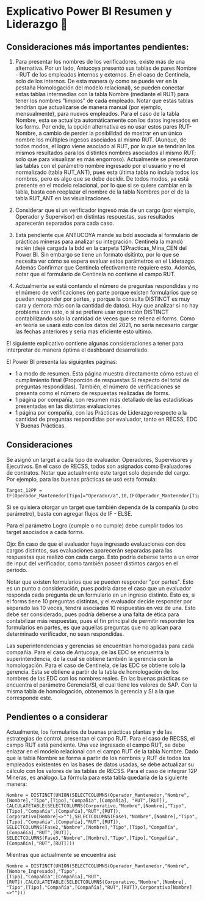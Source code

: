 # Explicativo Power BI Resumen y Liderazgo :rotating_light:


## Consideraciones más importantes pendientes:

1. Para presentar los nombres de los verificadores, existe más de una alternativa. Por un lado, Antucoya presentó sus tablas de pares Nombre - RUT de los empleados internos y externos. En el caso de Centinela, solo de los internos. De esta manera (y como se puede ver en la pestaña Homologación del modelo relacional), se pueden conectar estas tablas intermedias con la tabla Nombre (mediante el RUT) para tener los nombres "limpios" de cada empleado. Notar que estas tablas tendrían que actualizarse de manera manual (por ejemplo, mensualmente), para nuevos empleados. Para el caso de la tabla Nombre, esta se actualiza automáticamente con los datos ingresados en los forms. Por ende, la opción alternativa es no usar estos pares RUT-Nombre, a cambio de perder la posibilidad de mostrar en un único nombre los múltiples ingesos asociados al mismo RUT. (Aunque, de todos modos, el logro viene asociado al RUT, por lo que se tendrían los mismos resultados para los distintos nombres asociados al mismo RUT; solo que para visualizar es más engorroso). Actualmente se presentaron las tablas con el parámetro nombre ingresado por el usuario y no el normalizado (tabla RUT_ANT), pues esta última tabla no incluía todos los nombres, pero es algo que se debe decidir. De todos modos, ya está presente en el modelo relacional, por lo que si se quiere cambiar en la tabla, basta con reeplazar el nombre de la tabla Nombres por el de la tabla RUT_ANT en las visualizaciones.


2. Considerar que si un verificador ingresó más de un cargo (por ejemplo, Operador y Supervisor) en distintas respuestas, sus resultados aparecerán separados para cada caso.

3. Está pendiente que ANTUCOYA mande su bdd asociada al formulario de prácticas mineras para analizar su integración. Centinela la mandó recién (dejé cargada la bdd en la carpeta 12Practicas_Mina_CEN del Power BI. Sin embargo se tiene un formato dsitinto, por lo que se necesita ver cómo se espera evaluar estos parámetros en el Liderazgo. Además Confirmar que Centinela efectivamente requiere esto. Además, notar que el formulario de Centinela no contiene el campo RUT.

4. Actualmente se está contando el número de preguntas respondidas y no el número de verificaciones (en parte porque existen formularios que se pueden responder por partes, y porque la consulta DISTINCT es muy cara y demora más con la cantidad de datos). Hay que analizar si no hay problema con esto, o si se prefiere usar operación DISTINCT contabilizando solo la cantidad de veces que se rellena el forms. Como en teoría se usará esto con los datos del 2021, no sería necesario cargar las fechas anteriores y sería mas eficiente esto ultimo.


El siguiente explicativo contiene algunas consideraciones a tener para interpretar de manera óptima el dashboard desarrollado.

El Power BI presenta las siguiqntes páginas:
* 1 a modo de resumen. Esta página muestra directamente cómo estuvo el cumplimiento final (Proporción de respuestas Si respecto del total de preguntas respondidas). También, el número de verificaciones se presenta como el número de respuestas realizadas de forms.
* 1 página por compañía, con resumen más detallado de las estadísticas presentadas en las distintas evaluaciones.
* 1 página por compañía, con las Prácticas de Liderazgo respecto a la cantidad de preguntas respondidas por evaluador, tanto en RECSS, EDC Y Buenas Prácticas.

## Consideraciones

Se asignó un target a cada tipo de evaluador: Operadores, Supervisores y Ejecutivos. En el caso de RECSS, todos son asignados como Evaluadores de contratos.
Notar que actualmente este target solo depende del cargo. Por ejemplo, para las buenas prácticas se usó esta formula:

```
Target_12PP = IF(Operador_Mantenedor[Tipo]="Operador/a",10,IF(Operador_Mantenedor[Tipo]="Supervisor/a",5,3))
```
Si se quisiera otorgar un target que también dependa de la compañía (u otro parámetro), basta con agregar flujos de IF - ELSE.

Para el parámetro Logro (cumple o no cumple) debe cumplir todos los target asociados a cada forms.

Ojo: En caso de que el evaluador haya ingresado evaluaciones con dos cargos distintos, sus evaluaciones aparecerán separadas para las respuestas que realizó con cada cargo. Esto podría deberse tanto a un error de input del verificador, como también poseer distintos cargos en el período.

Notar que existen formularios que se pueden responder "por partes". Esto es un punto a consideración, pues podría darse el caso que un evaluador responda cada pregunta de un formulario en un ingreso distinto. Esto es, si el forms tiene 10 preguntas distintas, y el evaluador decide responder por separado las 10 veces, tendrá asociadas 10 respuestas en vez de una. Esto debe ser considerado, pues podría deberse a una falta de ética para contabilizar más respuestas, pues el fin principal de permitir responder los formularios en partes, es que aquellas preguntas que no aplican para determinado verificador, no sean respondidas.

Las superintendencias y gerencias se encuentran homologadas para cada compañía.
Para el caso de Antucoya, de las EDC se encuentra la superintendencia, de la cual se obtiene también la gerencia con la homologación. 
Para el caso de Centinela, de las EDC se obtiene solo la gerencia. Esta se obtiene a partir de la tabla de homologación de los nombres de las EDC con los nombres reales.
En las buenas prácticas se encuentra el parámetro Gerencia/SI, el cual tiene los valores de SAP. Con la misma tabla de homologación, obtenemos la gerencia y SI a la que corresponde este.

## Pendientes o a considerar
Actualmente, los formularios de buenas prácticas plantas y de las estrategias de control, presentan el campo RUT. Para el caso de RECSS, el campo RUT está pendiente.
Una vez ingresado el campo RUT, se debe enlazar en el modelo relacional con el campo RUT de la tabla Nombre. Dado que la tabla Nombre se forma a partir de los nombres y RUT de todos los empleados existentes en las bases de datos usadas, se debe actualizar su cálculo con los valores de las tablas de RECSS. Para el caso de integrar 12P Mineras, es análogo. La fórmula para esta tabla quedaría de la siguiente manera:

```
Nombre = DISTINCT(UNION(SELECTCOLUMNS(Operador_Mantenedor,"Nombre",[Nombre],"Tipo",[Tipo],"Compañía",[Compañía], "RUT",[RUT]),
CALCULATETABLE(SELECTCOLUMNS(Corporativo,"Nombre",[Nombre],"Tipo",[Tipo],"Compañía",[Compañía],"RUT",[RUT]),
Corporativo[Nombre]<>""),SELECTCOLUMNS(Fase1,"Nombre",[Nombre],"Tipo",[Tipo],"Compañía",[Compañía],"RUT",[RUT]),
SELECTCOLUMNS(Fase2,"Nombre",[Nombre],"Tipo",[Tipo],"Compañía",[Compañía],"RUT",[RUT]),
SELECTCOLUMNS(Fase3,"Nombre",[Nombre],"Tipo",[Tipo],"Compañía",[Compañía],"RUT",[RUT])))
```

Mientras que actualmente se encuentra así:

```
Nombre = DISTINCT(UNION(SELECTCOLUMNS(Operador_Mantenedor,"Nombre",[Nombre_Ingresado],"Tipo",
[Tipo],"Compañía",[Compañia],"RUT",[RUT]),CALCULATETABLE(SELECTCOLUMNS(Corporativo,"Nombre",[Nombre],
"Tipo",[Tipo],"Compañía",[Compañía],"RUT",[RUT]),Corporativo[Nombre]<>"")))
```


